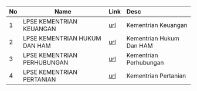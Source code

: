 | No | Name    | Link   | Desc |
| -- | ------- | :----- |  :----- |  
| 1| LPSE KEMENTRIAN KEUANGAN| [url](https://www.lpse.kemenkeu.go.id/eproc4)| Kementrian Keuangan|
| 2| LPSE KEMENTRIAN HUKUM DAN HAM| [url](https://lpse.kemenkumham.go.id/eproc4)| Kementrian Hukum Dan HAM|
| 3| LPSE KEMENTRIAN PERHUBUNGAN| [url](lpse.dephub.go.id)| Kementrian Perhubungan|
| 4| LPSE KEMENTRIAN PERTANIAN| [url](http://lpse.pertanian.go.id/eproc4)| Kementrian Pertanian|

